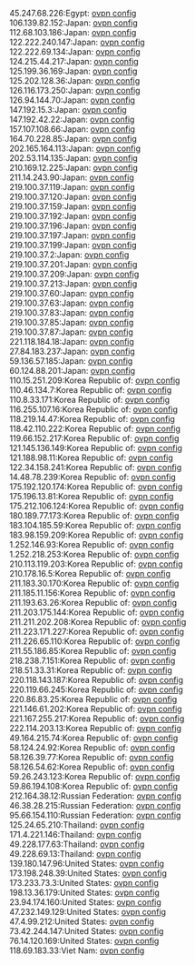 45.247.68.226:Egypt: [ovpn config](vpn/45_247_68_226.ovpn)  
106.139.82.152:Japan: [ovpn config](vpn/106_139_82_152.ovpn)  
112.68.103.186:Japan: [ovpn config](vpn/112_68_103_186.ovpn)  
122.222.240.147:Japan: [ovpn config](vpn/122_222_240_147.ovpn)  
122.222.69.134:Japan: [ovpn config](vpn/122_222_69_134.ovpn)  
124.215.44.217:Japan: [ovpn config](vpn/124_215_44_217.ovpn)  
125.199.36.169:Japan: [ovpn config](vpn/125_199_36_169.ovpn)  
125.202.128.36:Japan: [ovpn config](vpn/125_202_128_36.ovpn)  
126.116.173.250:Japan: [ovpn config](vpn/126_116_173_250.ovpn)  
126.94.144.70:Japan: [ovpn config](vpn/126_94_144_70.ovpn)  
147.192.15.3:Japan: [ovpn config](vpn/147_192_15_3.ovpn)  
147.192.42.22:Japan: [ovpn config](vpn/147_192_42_22.ovpn)  
157.107.108.66:Japan: [ovpn config](vpn/157_107_108_66.ovpn)  
164.70.228.85:Japan: [ovpn config](vpn/164_70_228_85.ovpn)  
202.165.164.113:Japan: [ovpn config](vpn/202_165_164_113.ovpn)  
202.53.114.135:Japan: [ovpn config](vpn/202_53_114_135.ovpn)  
210.169.12.225:Japan: [ovpn config](vpn/210_169_12_225.ovpn)  
211.14.243.90:Japan: [ovpn config](vpn/211_14_243_90.ovpn)  
219.100.37.119:Japan: [ovpn config](vpn/219_100_37_119.ovpn)  
219.100.37.120:Japan: [ovpn config](vpn/219_100_37_120.ovpn)  
219.100.37.159:Japan: [ovpn config](vpn/219_100_37_159.ovpn)  
219.100.37.192:Japan: [ovpn config](vpn/219_100_37_192.ovpn)  
219.100.37.196:Japan: [ovpn config](vpn/219_100_37_196.ovpn)  
219.100.37.197:Japan: [ovpn config](vpn/219_100_37_197.ovpn)  
219.100.37.199:Japan: [ovpn config](vpn/219_100_37_199.ovpn)  
219.100.37.2:Japan: [ovpn config](vpn/219_100_37_2.ovpn)  
219.100.37.201:Japan: [ovpn config](vpn/219_100_37_201.ovpn)  
219.100.37.209:Japan: [ovpn config](vpn/219_100_37_209.ovpn)  
219.100.37.213:Japan: [ovpn config](vpn/219_100_37_213.ovpn)  
219.100.37.60:Japan: [ovpn config](vpn/219_100_37_60.ovpn)  
219.100.37.63:Japan: [ovpn config](vpn/219_100_37_63.ovpn)  
219.100.37.83:Japan: [ovpn config](vpn/219_100_37_83.ovpn)  
219.100.37.85:Japan: [ovpn config](vpn/219_100_37_85.ovpn)  
219.100.37.87:Japan: [ovpn config](vpn/219_100_37_87.ovpn)  
221.118.184.18:Japan: [ovpn config](vpn/221_118_184_18.ovpn)  
27.84.183.237:Japan: [ovpn config](vpn/27_84_183_237.ovpn)  
59.136.57.185:Japan: [ovpn config](vpn/59_136_57_185.ovpn)  
60.124.88.201:Japan: [ovpn config](vpn/60_124_88_201.ovpn)  
110.15.251.209:Korea Republic of: [ovpn config](vpn/110_15_251_209.ovpn)  
110.46.134.7:Korea Republic of: [ovpn config](vpn/110_46_134_7.ovpn)  
110.8.33.171:Korea Republic of: [ovpn config](vpn/110_8_33_171.ovpn)  
116.255.107.16:Korea Republic of: [ovpn config](vpn/116_255_107_16.ovpn)  
118.219.14.47:Korea Republic of: [ovpn config](vpn/118_219_14_47.ovpn)  
118.42.110.222:Korea Republic of: [ovpn config](vpn/118_42_110_222.ovpn)  
119.66.152.217:Korea Republic of: [ovpn config](vpn/119_66_152_217.ovpn)  
121.145.136.149:Korea Republic of: [ovpn config](vpn/121_145_136_149.ovpn)  
121.188.98.11:Korea Republic of: [ovpn config](vpn/121_188_98_11.ovpn)  
122.34.158.241:Korea Republic of: [ovpn config](vpn/122_34_158_241.ovpn)  
14.48.78.239:Korea Republic of: [ovpn config](vpn/14_48_78_239.ovpn)  
175.192.120.174:Korea Republic of: [ovpn config](vpn/175_192_120_174.ovpn)  
175.196.13.81:Korea Republic of: [ovpn config](vpn/175_196_13_81.ovpn)  
175.212.106.124:Korea Republic of: [ovpn config](vpn/175_212_106_124.ovpn)  
180.189.77.173:Korea Republic of: [ovpn config](vpn/180_189_77_173.ovpn)  
183.104.185.59:Korea Republic of: [ovpn config](vpn/183_104_185_59.ovpn)  
183.98.159.209:Korea Republic of: [ovpn config](vpn/183_98_159_209.ovpn)  
1.252.146.93:Korea Republic of: [ovpn config](vpn/1_252_146_93.ovpn)  
1.252.218.253:Korea Republic of: [ovpn config](vpn/1_252_218_253.ovpn)  
210.113.119.203:Korea Republic of: [ovpn config](vpn/210_113_119_203.ovpn)  
210.178.16.5:Korea Republic of: [ovpn config](vpn/210_178_16_5.ovpn)  
211.183.30.170:Korea Republic of: [ovpn config](vpn/211_183_30_170.ovpn)  
211.185.11.156:Korea Republic of: [ovpn config](vpn/211_185_11_156.ovpn)  
211.193.63.26:Korea Republic of: [ovpn config](vpn/211_193_63_26.ovpn)  
211.203.175.144:Korea Republic of: [ovpn config](vpn/211_203_175_144.ovpn)  
211.211.202.208:Korea Republic of: [ovpn config](vpn/211_211_202_208.ovpn)  
211.223.171.227:Korea Republic of: [ovpn config](vpn/211_223_171_227.ovpn)  
211.226.65.110:Korea Republic of: [ovpn config](vpn/211_226_65_110.ovpn)  
211.55.186.85:Korea Republic of: [ovpn config](vpn/211_55_186_85.ovpn)  
218.238.7.151:Korea Republic of: [ovpn config](vpn/218_238_7_151.ovpn)  
218.51.33.31:Korea Republic of: [ovpn config](vpn/218_51_33_31.ovpn)  
220.118.143.187:Korea Republic of: [ovpn config](vpn/220_118_143_187.ovpn)  
220.119.66.245:Korea Republic of: [ovpn config](vpn/220_119_66_245.ovpn)  
220.86.83.25:Korea Republic of: [ovpn config](vpn/220_86_83_25.ovpn)  
221.146.61.202:Korea Republic of: [ovpn config](vpn/221_146_61_202.ovpn)  
221.167.255.217:Korea Republic of: [ovpn config](vpn/221_167_255_217.ovpn)  
222.114.203.13:Korea Republic of: [ovpn config](vpn/222_114_203_13.ovpn)  
49.164.215.74:Korea Republic of: [ovpn config](vpn/49_164_215_74.ovpn)  
58.124.24.92:Korea Republic of: [ovpn config](vpn/58_124_24_92.ovpn)  
58.126.39.77:Korea Republic of: [ovpn config](vpn/58_126_39_77.ovpn)  
58.126.54.62:Korea Republic of: [ovpn config](vpn/58_126_54_62.ovpn)  
59.26.243.123:Korea Republic of: [ovpn config](vpn/59_26_243_123.ovpn)  
59.86.194.108:Korea Republic of: [ovpn config](vpn/59_86_194_108.ovpn)  
212.164.38.12:Russian Federation: [ovpn config](vpn/212_164_38_12.ovpn)  
46.38.28.215:Russian Federation: [ovpn config](vpn/46_38_28_215.ovpn)  
95.66.154.110:Russian Federation: [ovpn config](vpn/95_66_154_110.ovpn)  
125.24.65.210:Thailand: [ovpn config](vpn/125_24_65_210.ovpn)  
171.4.221.146:Thailand: [ovpn config](vpn/171_4_221_146.ovpn)  
49.228.177.63:Thailand: [ovpn config](vpn/49_228_177_63.ovpn)  
49.228.69.13:Thailand: [ovpn config](vpn/49_228_69_13.ovpn)  
139.180.147.96:United States: [ovpn config](vpn/139_180_147_96.ovpn)  
173.198.248.39:United States: [ovpn config](vpn/173_198_248_39.ovpn)  
173.233.73.3:United States: [ovpn config](vpn/173_233_73_3.ovpn)  
198.13.36.179:United States: [ovpn config](vpn/198_13_36_179.ovpn)  
23.94.174.160:United States: [ovpn config](vpn/23_94_174_160.ovpn)  
47.232.149.129:United States: [ovpn config](vpn/47_232_149_129.ovpn)  
47.4.99.212:United States: [ovpn config](vpn/47_4_99_212.ovpn)  
73.42.244.147:United States: [ovpn config](vpn/73_42_244_147.ovpn)  
76.14.120.169:United States: [ovpn config](vpn/76_14_120_169.ovpn)  
118.69.183.33:Viet Nam: [ovpn config](vpn/118_69_183_33.ovpn)  
